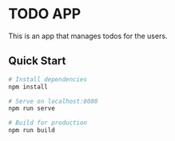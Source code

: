 # TODO APP

This is an app that manages todos for the users.

## Quick Start

```bash
# Install dependencies
npm install

# Serve on localhost:8080
npm run serve

# Build for production
npm run build
```
